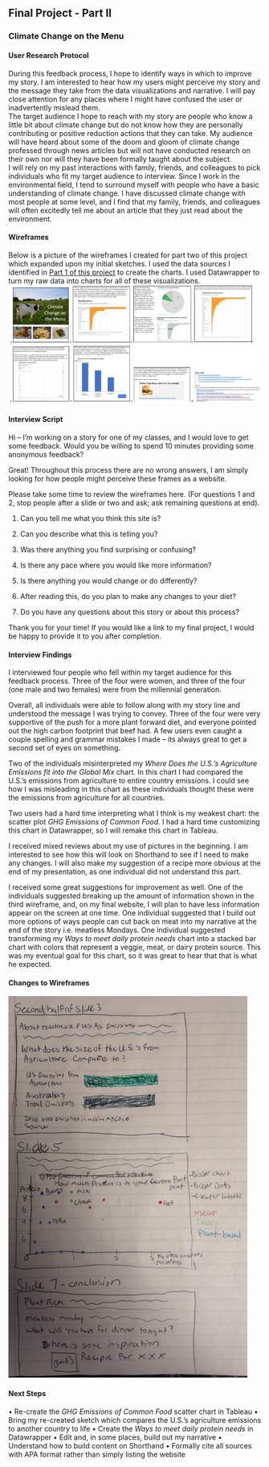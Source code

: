 ## Final Project - Part II

### Climate Change on the Menu  

#### User Research Protocol
During this feedback process, I hope to identify ways in which to improve my story. I am interested to hear how my users might perceive my story and the message they take from the data visualizations and narrative. I will pay close attention for any places where I might have confused the user or inadvertently mislead them.  
The target audience I hope to reach with my story are people who know a little bit about climate change but do not know how they are personally contributing or positive reduction actions that they can take. My audience will have heard about some of the doom and gloom of climate change professed through news articles but will not have conducted research on their own nor will they have been formally taught about the subject.  
I will rely on my past interactions with family, friends, and colleagues to pick individuals who fit my target audience to interview. Since I work in the environmental field, I tend to surround myself with people who have a basic understanding of climate change. I have discussed climate change with most people at some level, and I find that my family, friends, and colleagues will often excitedly tell me about an article that they just read about the environment.  
#### Wireframes
Below is a picture of the wireframes I created for part two of this project which expanded upon my initial sketches. I used the data sources I identified in [Part 1 of this project](https://sarahswa.github.io/swartz_portfolio/climatechangeandfood) to create the charts. I used Datawrapper to turn my raw data into charts for all of these visualizations.  
![wireframes](Wireframes.PNG)
#### Interview Script
Hi – I’m working on a story for one of my classes, and I would love to get some feedback.  Would you be willing to spend 10 minutes providing some anonymous feedback?

Great!  Throughout this process there are no wrong answers, I am simply looking for how people might perceive these frames as a website.

Please take some time to review the wireframes here.  (For questions 1 and 2, stop people after a slide or two and ask; ask remaining questions at end).

1.	Can you tell me what you think this site is?

2.	Can you describe what this is telling you?

3.	Was there anything you find surprising or confusing?

4.	Is there any pace where you would like more information?

5.	Is there anything you would change or do differently?

6.	After reading this, do you plan to make any changes to your diet?

7.	Do you have any questions about this story or about this process?

Thank you for your time!  If you would like a link to my final project, I would be happy to provide it to you after completion.

#### Interview Findings
I interviewed four people who fell within my target audience for this feedback process. Three of the four were women, and three of the four (one male and two females) were from the millennial generation.  

Overall, all individuals were able to follow along with my story line and understood the message I was trying to convey. Three of the four were very supportive of the push for a more plant forward diet, and everyone pointed out the high carbon footprint that beef had. A few users even caught a couple spelling and grammar mistakes I made – its always great to get a second set of eyes on something.  

Two of the individuals misinterpreted my *Where Does the U.S.’s Agriculture Emissions fit into the Global Mix* chart. In this chart I had compared the U.S.’s emissions from agriculture to entire country emissions. I could see how I was misleading in this chart as these individuals thought these were the emissions from agriculture for all countries.  

Two users had a hard time interpreting what I think is my weakest chart: the scatter plot *GHG Emissions of Common Food*. I had a hard time customizing this chart in Datawrapper, so I will remake this chart in Tableau. 

I received mixed reviews about my use of pictures in the beginning.  I am interested to see how this will look on Shorthand to see if I need to make any changes. I will also make my suggestion of a recipe more obvious at the end of my presentation, as one individual did not understand this part. 

I received some great suggestions for improvement as well. One of the individuals suggested breaking up the amount of information shown in the third wireframe, and, on my final website, I will plan to have less information appear on the screen at one time. One individual suggested that I build out more options of ways people can cut back on meat into my narrative at the end of the story i.e. meatless Mondays. One individual suggested transforming my *Ways to meet daily protein needs* chart into a stacked bar chart with colors that represent a veggie, meat, or dairy protein source. This was my eventual goal for this chart, so it was great to hear that that is what he expected. 

#### Changes to Wireframes
![Wireframe Changes](wireframes2.PNG)

#### Next Steps
•	Re-create the *GHG Emissions of Common Food* scatter chart in Tableau
•	Bring my re-created sketch which compares the U.S.’s agriculture emissions to another country to life
•	Create the *Ways to meet daily protein needs* in Datawrapper
•	Edit and, in some places, build out my narrative
•	Understand how to build content on Shorthand
•	Formally cite all sources with APA format rather than simply listing the website
